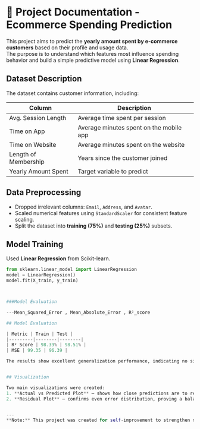 # 📘 Project Documentation - Ecommerce Spending Prediction

This project aims to predict the **yearly amount spent by e-commerce customers** based on their profile and usage data.  
The purpose is to understand which features most influence spending behavior and build a simple predictive model using **Linear Regression**.


## Dataset Description

The dataset contains customer information, including:

| Column | Description |
|---------|--------------|
| Avg. Session Length | Average time spent per session |
| Time on App | Average minutes spent on the mobile app |
| Time on Website | Average minutes spent on the website |
| Length of Membership | Years since the customer joined |
| Yearly Amount Spent | Target variable to predict |


## Data Preprocessing

- Dropped irrelevant columns: `Email`, `Address`, and `Avatar`.
- Scaled numerical features using `StandardScaler` for consistent feature scaling.
- Split the dataset into **training (75%)** and **testing (25%)** subsets.


## Model Training

Used **Linear Regression** from Scikit-learn.

```python
from sklearn.linear_model import LinearRegression
model = LinearRegression()
model.fit(X_train, y_train)



###Model Evaluation

---Mean_Squared_Error , Mean_Absolute_Error , R²_score

## Model Evaluation

| Metric | Train | Test |
|---------|--------|--------|
| R² Score | 98.39% | 98.51% |
| MSE | 99.35 | 96.39 |

The results show excellent generalization performance, indicating no signs of overfitting.


## Visualization

Two main visualizations were created:
1. **Actual vs Predicted Plot** – shows how close predictions are to real values.
2. **Residual Plot** – confirms even error distribution, proving a balanced model.


---
**Note:** This project was created for self-improvement to strengthen my understanding of machine learning fundamentals, particularly Linear Regression.
